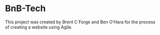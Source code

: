 # BnB-Tech
This project was created by Brent C Forge and Ben O'Hara for the process of creating a website using Agile.
